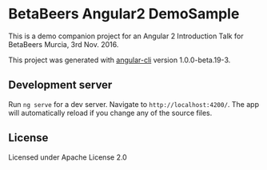 # BetaBeers Angular2 DemoSample

This is a demo companion project for an Angular 2 Introduction Talk for BetaBeers Murcia, 3rd Nov. 2016.

This project was generated with [angular-cli](https://github.com/angular/angular-cli) version 1.0.0-beta.19-3.

## Development server
Run `ng serve` for a dev server. Navigate to `http://localhost:4200/`. The app will automatically reload if you change any of the source files.

## License

Licensed under Apache License 2.0
